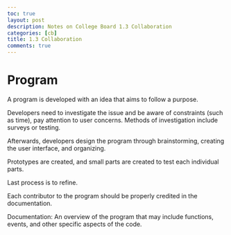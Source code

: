 ```yaml
---
toc: true
layout: post
description: Notes on College Board 1.3 Collaboration
categories: [cb]
title: 1.3 Collaboration
comments: true
---
```


# Program

A program is developed with an idea that aims to follow a purpose. 

Developers need to investigate the issue and be aware of constraints (such as time), pay attention to user concerns. Methods of investigation include surveys or testing. 

Afterwards, developers design the program through brainstorming, creating the user interface, and organizing. 

Prototypes are created, and small parts are created to test each individual parts. 

Last process is to refine. 

Each contributor to the program should be properly credited in the documentation. 

Documentation: An overview of the program that may include functions, events, and other specific aspects of the code. 